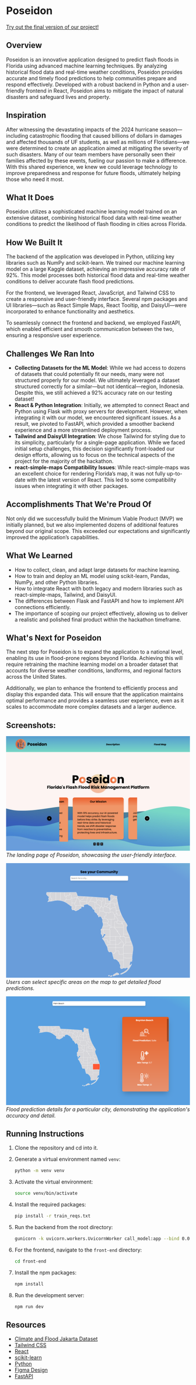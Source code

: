 # Poseidon

[Try out the final version of our project!](https://poseidon-project-final.vercel.app)

## Overview

Poseidon is an innovative application designed to predict flash floods in Florida using advanced machine learning techniques. By analyzing historical flood data and real-time weather conditions, Poseidon provides accurate and timely flood predictions to help communities prepare and respond effectively. Developed with a robust backend in Python and a user-friendly frontend in React, Poseidon aims to mitigate the impact of natural disasters and safeguard lives and property.

## Inspiration

After witnessing the devastating impacts of the 2024 hurricane season—including catastrophic flooding that caused billions of dollars in damages and affected thousands of UF students, as well as millions of Floridians—we were determined to create an application aimed at mitigating the severity of such disasters. Many of our team members have personally seen their families affected by these events, fueling our passion to make a difference. With this shared experience, we knew we could leverage technology to improve preparedness and response for future floods, ultimately helping those who need it most.

## What It Does

Poseidon utilizes a sophisticated machine learning model trained on an extensive dataset, combining historical flood data with real-time weather conditions to predict the likelihood of flash flooding in cities across Florida.

## How We Built It

The backend of the application was developed in Python, utilizing key libraries such as NumPy and scikit-learn. We trained our machine learning model on a large Kaggle dataset, achieving an impressive accuracy rate of 92%. This model processes both historical flood data and real-time weather conditions to deliver accurate flash flood predictions.

For the frontend, we leveraged React, JavaScript, and Tailwind CSS to create a responsive and user-friendly interface. Several npm packages and UI libraries—such as React Simple Maps, React Tooltip, and DaisyUI—were incorporated to enhance functionality and aesthetics.

To seamlessly connect the frontend and backend, we employed FastAPI, which enabled efficient and smooth communication between the two, ensuring a responsive user experience.

## Challenges We Ran Into

- **Collecting Datasets for the ML Model**: While we had access to dozens of datasets that could potentially fit our needs, many were not structured properly for our model. We ultimately leveraged a dataset structured correctly for a similar—but not identical—region, Indonesia. Despite this, we still achieved a 92% accuracy rate on our testing dataset!
- **React & Python Integration**: Initially, we attempted to connect React and Python using Flask with proxy servers for development. However, when integrating it with our model, we encountered significant issues. As a result, we pivoted to FastAPI, which provided a smoother backend experience and a more streamlined deployment process.
- **Tailwind and DaisyUI Integration**: We chose Tailwind for styling due to its simplicity, particularly for a single-page application. While we faced initial setup challenges, this decision significantly front-loaded our design efforts, allowing us to focus on the technical aspects of the project for the majority of the hackathon.
- **react-simple-maps Compatibility Issues**: While react-simple-maps was an excellent choice for rendering Florida’s map, it was not fully up-to-date with the latest version of React. This led to some compatibility issues when integrating it with other packages.

## Accomplishments That We're Proud Of

Not only did we successfully build the Minimum Viable Product (MVP) we initially planned, but we also implemented dozens of additional features beyond our original scope. This exceeded our expectations and significantly improved the application’s capabilities.

## What We Learned

- How to collect, clean, and adapt large datasets for machine learning.
- How to train and deploy an ML model using scikit-learn, Pandas, NumPy, and other Python libraries.
- How to integrate React with both legacy and modern libraries such as react-simple-maps, Tailwind, and DaisyUI.
- The differences between Flask and FastAPI and how to implement API connections efficiently.
- The importance of scoping our project effectively, allowing us to deliver a realistic and polished final product within the hackathon timeframe.

## What's Next for Poseidon

The next step for Poseidon is to expand the application to a national level, enabling its use in flood-prone regions beyond Florida. Achieving this will require retraining the machine learning model on a broader dataset that accounts for diverse weather conditions, landforms, and regional factors across the United States.

Additionally, we plan to enhance the frontend to efficiently process and display this expanded data. This will ensure that the application maintains optimal performance and provides a seamless user experience, even as it scales to accommodate more complex datasets and a larger audience.

## Screenshots:

![Poseidon Landing Page](/front-end/public/Landing_Page.png)
_The landing page of Poseidon, showcasing the user-friendly interface._

![Poseidon Map Selection](/front-end/public/PickFromMap.png)
_Users can select specific areas on the map to get detailed flood predictions._

![Poseidon Gainesville Prediction](/front-end/public/Gainesville.png)
_Flood prediction details for a particular city, demonstrating the application's accuracy and detail._

## Running Instructions

1. Clone the repository and cd into it.

2. Generate a virtual environment named `venv`:

   ```sh
   python -m venv venv
   ```

3. Activate the virtual environment:

   ```sh
   source venv/bin/activate
   ```

4. Install the required packages:

   ```sh
   pip install -r train_reqs.txt
   ```

5. Run the backend from the root directory:

   ```sh
   gunicorn -k uvicorn.workers.UvicornWorker call_model:app --bind 0.0.0.0:8000
   ```

6. For the frontend, navigate to the `front-end` directory:

   ```sh
   cd front-end
   ```

7. Install the npm packages:

   ```sh
   npm install
   ```

8. Run the development server:
   ```sh
   npm run dev
   ```

## Resources

- [Climate and Flood Jakarta Dataset](https://www.kaggle.com/datasets/christopherrichardc/climate-and-flood-jakarta/discussion?sort=hotness)
- [Tailwind CSS](https://tailwindcss.com/)
- [React](https://react.dev/)
- [scikit-learn](https://scikit-learn.org/stable/)
- [Python](https://www.python.org/)
- [Figma Design](https://www.figma.com/design/alqQX36aUTKGyURVQy2Tlk/WebAppUI?node-id=2-3&m=dev)
- [FastAPI](https://fastapi.tiangolo.com/#typer-the-fastapi-of-clis)

